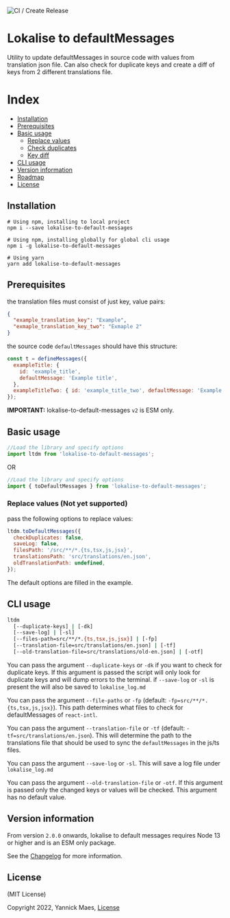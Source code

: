 ![CI / Create Release](https://github.com/yannickm95/lokalise-to-default-messages/workflows/CI%20/%20Create%20Release/badge.svg)

# Lokalise to defaultMessages

Utility to update defaultMessages in source code with values from translation json file. Can also check for duplicate keys and create a diff of keys from 2 different translations file.

# Index

- [Installation](#installation)
- [Prerequisites](#prerequisites)
- [Basic usage](#basic-usage)
  - [Replace values](#replace-values)
  - [Check duplicates](#check-duplicates)
  - [Key diff](#key-diff)
- [CLI usage](#cli-usage)
- [Version information](#version-information)
- [Roadmap](#roadmap)
- [License](#license)

## Installation

```shell
# Using npm, installing to local project
npm i --save lokalise-to-default-messages

# Using npm, installing globally for global cli usage
npm i -g lokalise-to-default-messages

# Using yarn
yarn add lokalise-to-default-messages
```

## Prerequisites

the translation files must consist of just key, value pairs:

```json
{
  "example_translation_key": "Example",
  "exmaple_translation_key_two": "Exmaple 2"
}
```

the source code `defaultMessages` should have this structure:

```js
const t = defineMessages({
  exampleTitle: {
    id: 'example_title',
    defaultMessage: 'Example title',
  },
  exampleTitleTwo: { id: 'example_title_two', defaultMessage: 'Example 2' },
});
```

**IMPORTANT:** lokalise-to-default-messages `v2` is ESM only.

## Basic usage

```js
//Load the library and specify options
import ltdm from 'lokalise-to-default-messages';
```

OR

```js
//Load the library and specify options
import { toDefaultMessages } from 'lokalise-to-default-messages';
```

### Replace values (Not yet supported)

pass the following options to replace values:

```js
ltdm.toDefaultMessages({
  checkDuplicates: false,
  saveLog: false,
  filesPath: '/src/**/*.{ts,tsx,js,jsx}',
  translationsPath: 'src/translations/en.json',
  oldTranslationPath: undefined,
});
```

The default options are filled in the example.

## CLI usage

```sh
ltdm
  [--duplicate-keys] | [-dk]
  [--save-log] | [-sl]
  [--files-path=src/**/*.{ts,tsx,js,jsx}] | [-fp]
  [--translation-file=src/translations/en.json] | [-tf]
  [--old-translation-file=src/translations/old-en.json] | [-otf]
```

You can pass the argument `--duplicate-keys` or `-dk` if you want to check for duplicate keys.
If this argument is passed the script will only look for duplicate keys and will dump errors to the terminal. if `--save-log` or `-sl` is present the will also be saved to `lokalise_log.md`

You can pass the argument `--file-paths` or `-fp` (default: `-fp=src/**/*.{ts,tsx,js,jsx}`).
This path determines what files to check for defaultMessages of `react-intl`.

You can pass the argument `--translation-file` or `-tf` (default: `-tf=src/translations/en.json`).
This will determine the path to the translations file that should be used to sync
the `defaultMessages` in the js/ts files.

You can pass the argument `--save-log` or `-sl`.
This will save a log file under `lokalise_log.md`

You can pass the argument `--old-translation-file` or `-otf`.
If this argument is passed only the changed keys or values will be checked.
This argument has no default value.

## Version information

From version `2.0.0` onwards, lokalise to default messages requires Node 13 or higher and is an ESM only package.

See the [Changelog](CHANGELOG.md) for more information.

## License

(MIT License)

Copyright 2022, Yannick Maes, [License](LICENSE)
